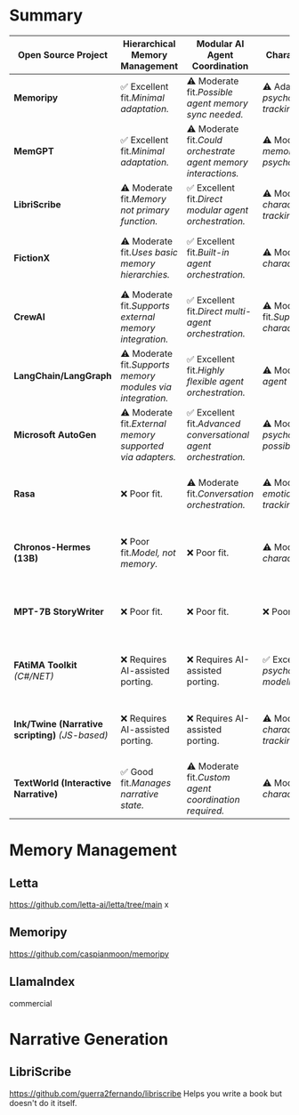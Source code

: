 # Summary

|**Open Source Project**|**Hierarchical Memory Management**|**Modular AI Agent Coordination**|**Character Psychology**|**Narrative Intelligence & Storytelling**|**Turn-Based Narrative Management**|**DB Integration (SQLite/Vector)**|
|---|---|---|---|---|---|---|
|**Memoripy**|✅ Excellent fit._Minimal adaptation._|⚠️ Moderate fit._Possible agent memory sync needed._|⚠️ Adaptable._Basic psychological state tracking; extendable._|⚠️ Moderate fit._Adaptation for narrative focus needed._|⚠️ Needs adaptation_No built-in turn logic._|⚠️ Compatible via custom adapters.|
|**MemGPT**|✅ Excellent fit._Minimal adaptation._|⚠️ Moderate fit._Could orchestrate agent memory interactions._|⚠️ Moderate fit._Basic memory for psychological states._|⚠️ Moderate fit._Context retrieval support._|⚠️ Requires adaptation for turn-tracking.|✅ Strong fit._Supports vector DBs, easy SQLite integration._|
|**LibriScribe**|⚠️ Moderate fit._Memory not primary function._|✅ Excellent fit._Direct modular agent orchestration._|⚠️ Moderate fit._Basic character profile tracking._|✅ Excellent fit._Specialized narrative agents._|✅ Good fit._Structured narrative flow, turn-based._|⚠️ Requires custom adapters.|
|**FictionX**|⚠️ Moderate fit._Uses basic memory hierarchies._|✅ Excellent fit._Built-in agent orchestration._|⚠️ Moderate fit._Basic character outlines only._|✅ Excellent fit._Narrative consistency, agent-driven plots._|✅ Excellent fit._Structured story progression._|✅ Good fit._Native vector DB support._|
|**CrewAI**|⚠️ Moderate fit._Supports external memory integration._|✅ Excellent fit._Direct multi-agent orchestration._|⚠️ Moderate fit._Supports basic character states._|✅ Good fit._Custom narrative agents easy to define._|✅ Good fit._Explicit agent turn-taking._|⚠️ Good fit with minor custom adapters.|
|**LangChain/LangGraph**|⚠️ Moderate fit._Supports memory modules via integration._|✅ Excellent fit._Highly flexible agent orchestration._|⚠️ Moderate fit._Generic agent capabilities._|⚠️ Moderate fit._Flexible but not narrative-specific._|⚠️ Moderate fit._Requires custom implementation._|✅ Excellent fit._Built-in adapters for SQLite & Chroma._|
|**Microsoft AutoGen**|⚠️ Moderate fit._External memory supported via adapters._|✅ Excellent fit._Advanced conversational agent orchestration._|⚠️ Moderate fit._Basic psychological modeling possible._|⚠️ Moderate fit._Generic conversational framework._|✅ Strong fit._Explicit turn-based dialogue system._|⚠️ Moderate fit._Requires custom DB integration._|
|**Rasa**|❌ Poor fit.|⚠️ Moderate fit._Conversation orchestration._|⚠️ Moderate fit._Basic emotional state tracking._|⚠️ Moderate fit._Designed for dialogue rather than narrative._|✅ Excellent fit._Explicit turn management._|⚠️ Moderate fit._Custom DB integrations required._|
|**Chronos-Hermes (13B)**|❌ Poor fit._Model, not memory._|❌ Poor fit.|⚠️ Moderate fit._Great for character dialogue._|✅ Excellent fit._Optimized for narrative coherence._|⚠️ Moderate fit._Indirect support through dialogue._|❌ Poor fit._Requires custom wrappers._|
|**MPT-7B StoryWriter**|❌ Poor fit.|❌ Poor fit.|❌ Poor fit.|✅ Excellent fit._Optimized for long-context narrative._|⚠️ Moderate fit._Indirectly supports continuity._|❌ Poor fit._Requires custom wrappers._|
|**FAtiMA Toolkit** _(C#/NET)_|❌ Requires AI-assisted porting.|❌ Requires AI-assisted porting.|✅ Excellent fit._Full psychological/emotional modeling._|⚠️ Moderate fit._Character-focused narrative._|⚠️ Moderate fit._Character-driven story decision making._|❌ Requires extensive integration.*|
|**Ink/Twine (Narrative scripting)** _(JS-based)_|❌ Requires AI-assisted porting.|❌ Requires AI-assisted porting.|⚠️ Moderate fit._Limited character-state tracking._|✅ Excellent fit._Designed for structured narrative logic._|✅ Excellent fit._Explicit turn-based narrative._|❌ Poor fit._Requires custom adapters._|
|**TextWorld (Interactive Narrative)**|✅ Good fit._Manages narrative state._|⚠️ Moderate fit._Custom agent coordination required._|⚠️ Moderate fit._Simple character states._|⚠️ Moderate fit._Basic interactive narrative support._|✅ Excellent fit._Explicitly turn-based, story-focused._|⚠️ Moderate fit._SQLite possible via custom integration._|

# Memory Management

## Letta
https://github.com/letta-ai/letta/tree/main
x

## Memoripy
https://github.com/caspianmoon/memoripy

## LlamaIndex
commercial

# Narrative Generation

## LibriScribe
https://github.com/guerra2fernando/libriscribe
Helps you write a book but doesn't do it itself.

